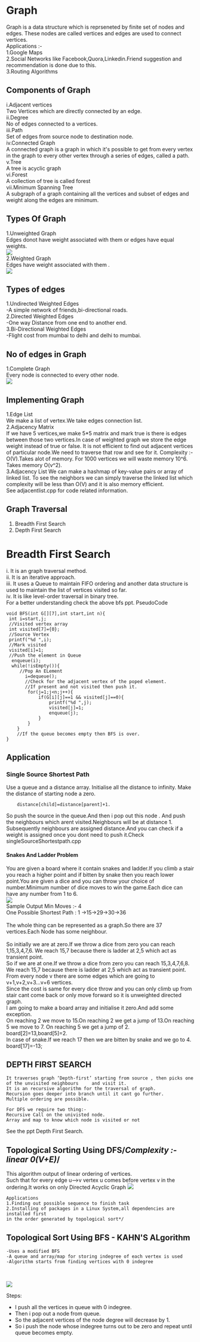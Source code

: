# Graph
Graph is a data structure which is reprseneted by finite set of nodes and edges.
These nodes are called vertices and edges are used to connect vertices.<br>
Applications :- <br>
1.Google Maps<br>
2.Social Networks like Facebook,Quora,Linkedin.Friend suggestion and recommendation
is done due to this.<br>
3.Routing Algorithms

## Components of Graph
i.Adjacent vertices<br>
Two Vertices which are directly connected by an edge.<br>
ii.Degree<br>
No of edges connected to a vertices.<br>
iii.Path<br>
Set of edges from source node to destination node.<br>
iv.Connected Graph<br>
A connected graph is a graph in which it's possible to get from every vertex 
in the graph to every other vertex through a series of edges, called a path.<br>
v.Tree<br>
A tree is acyclic graph<br>
vi.Forest<br>
A collection of tree is called forest<br>
vii.Minimum Spanning Tree<br>
A subgraph of a graph containing all the vertices and subset of edges and weight along
the edges are minimum.<br>

## Types Of Graph 
1.Unweighted Graph<br>
Edges donot have weight associated with them or edges have equal weights.<br>
![](unweighted.png)<br>
2.Weighted Graph<br>
Edges have weight associated with them .<br>
![](weighted.png)<br>

## Types of edges
1.Undirected Weighted Edges<br>
-A simple network of friends,bi-directional roads.<br>
2.Directed Weighted Edges<br>
-One way Distance from one end to another end.<br>
3.Bi-Directional Weighted Edges<br>
-Flight cost from mumbai to delhi and delhi to mumbai.<br>

## No of edges in Graph
1.Complete Graph<br>
Every node is connected to every other node.<br>
![](complete.png)<br>

## Implementing Graph
1.Edge List<br>
We make a list of vertex.We take edges connection list.<br>
2.Adjacency Matrix<br>
If we have 5 vertices,we make 5*5 matrix and mark true is there is edges between those
two vertices.In case of weighted graph we store the edge weight instead of true or false.
It is not efficient to find out adjacent vertices of particular node.We need to traverse
that row and see for it. Complexity :- O(V).Takes alot of memory. For 1000 vertices we will
waste memory 10^6. Takes memory O(v^2).<br>
3.Adjacency List 
We can make a hashmap of key-value pairs or array of linked list. To see the neighbors
we can simply traverse the linked list which complexity will be less than O(V) and it is
also memory efficient.<br>
See adjacentlist.cpp for code related information.<br>


## Graph Traversal
1. Breadth First Search<br>
2. Depth First Search<br>

# Breadth First Search
i. It is an graph traversal method.<br>
ii. It is an iterative approach.<br>
iii. It uses a Queue to maintain FIFO ordering and another data structure is used to maintain the list of vertices visited so far.<br>
iv. It is like level-order traversal in binary tree.<br>
For a better understanding check the above bfs ppt.
PseudoCode
    
    void BFS(int G[][7],int start,int n){
     int i=start,j;
     //Visited vertex array
     int visited[7]={0};
     //Source Vertex
     printf("%d ",i);
     //Mark visited
     visited[i]=1;
     //Push the element in Queue
      enqueue(i);
      while(!isEmpty()){
         //Pop An ELement
           i=dequeue();
           //Check for the adjacent vertex of the poped element.
           //If present and not visited then push it.
            for(j=1;j<n;j++){
                if(G[i][j]==1 && visited[j]==0){
                    printf("%d ",j);
                    visited[j]=1;
                    enqueue(j);
                }
            }
        }
        //If the queue becomes empty then BFS is over.
    }

## Application
### Single Source Shortest Path
Use a queue and a distance array.
Initialise all the distance to infinity.
Make the distance of starting node a zero.<br>
        
        distance[child]=distance[parent]+1.

So push the source in the queue.And then i pop out this node .
And push the neighbours which arent visited.Neighbours will be at distance 1.
Subsequently neighbours are assigned distance.And you can check if a weight is 
assigned once you dont need to push it.Check singleSourceShortestpath.cpp

#### Snakes And Ladder Problem
You are given a board where it contain snakes and ladder.If you climb a stair you
reach a higher point and if bitten by snake then you reach lower point.You are given a dice
and you can throw your choice of number.Minimum number of dice moves to win the game.Each dice can have any number from 1 to 6.
<br>
![](snakes.png)
<br>
Sample Output
Min Moves :- 4<br>
One Possible Shortest Path : 1 ->15->29->30->36<br>
<br>
The whole thing can be represented as a graph.So there are 37 vertices.Each Node has
some neighbour.<br>
<br>
So initially we are at zero.If we throw a dice from zero you can reach 1,15,3,4,7,6.
We reach 15,7 because there is ladder at 2,5 which act as transient point.<br>
So if we are at one.If we throw a dice from zero you can reach 15,3,4,7,6,8.
We reach 15,7 because there is ladder at 2,5 which act as transient point.<br>
From every node v there are some edges which are going to v+1,v+2,v+3...v+6 vertices.<br>
Since the cost is same for every dice throw and you can only climb up from stair cant
come back or only move forward so it is unweighted directed graph.<br>
I am going to make a board array and initialise it zero.And add some exception.<br>
On reaching 2 we move to 15.On reaching 2 we get a jump of 13.On reaching 5 we move to 7.
On reaching 5 we get a jump of 2.<br>
board[2]=13,board[5]=2.<br>
In case of snake.If we reach 17 then we are bitten by snake and we go to 4.<br>
board[17]=-13;

## DEPTH FIRST SEARCH

    It traverses graph ‘Depth-first’ starting from source , then picks one of the unvisited neighbours     and visit it.
    It is an recursive algorithm for the traversal of graph.
    Recursion goes deeper into branch until it cant go further.   
    Multiple ordering are possible.

    For DFS we require two thing:-
    Recursive Call on the univisted node.
    Array and map to know which node is visited or not

See the ppt Depth First Search.

## Topological Sorting Using DFS/*Complexity :- linear 0(V+E)*/

This algorithm output of linear ordering of vertices.<br>
Such that for every edge u-->v vertex u comes before vertex v in the 
ordering.It works on only Directed Acyclic Graph
![](topo.png)<br>

    Applications
    1.Finding out possible sequence to finish task
    2.Installing of packages in a Linux System,all dependencies are installed first
    in the order generated by topological sort*/

## Topological Sort Using BFS - KAHN'S ALgorithm
    
    -Uses a modified BFS
    -A queue and array/map for storing indegree of each vertex is used 
    -Algorithm starts from finding vertices with 0 indegree
  
<br>

![](topobfs.png)<br>

Steps:<br>
- I push all the vertices in queue with 0 indegree.<br>
- Then i pop out a node from queue.<br>
- So the adjacent vertices of the node degree will decrease by 1.<br>
- So i push the node whose indegree turns out to be zero and repeat until queue 
  becomes empty.<br>
